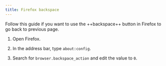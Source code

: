 ```yaml
---
title: Firefox backspace
---
```


Follow this guide if you want to use the ++backspace++ button in Firefox to go back to previous page.

<div class="steps" markdown>

1. Open Firefox.

1. In the address bar, type `about:config`.

1. Search for `browser.backspace_action` and edit the value to `0`.